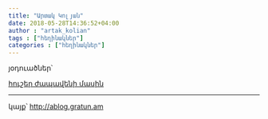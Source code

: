 ```yaml
---
title: "Արտակ Կոլյան"
date: 2018-05-28T14:36:52+04:00
author : "artak_kolian"
tags : ["հեղինակներ"]
categories : ["հեղինակներ"]
---
```


յօդուածներ՝

[հուշեր ժապավենի մասին](/posts/memories_about_film/)

_____

կայք՝ http://ablog.gratun.am

